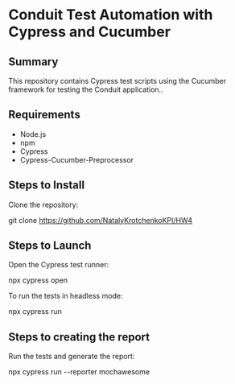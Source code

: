 # Conduit Test Automation with Cypress and Cucumber

## Summary
This repository contains Cypress test scripts using the Cucumber framework for testing the Conduit application..

## Requirements
- Node.js
- npm
- Cypress
- Cypress-Cucumber-Preprocessor

## Steps to Install
Clone the repository:

   git clone https://github.com/NatalyKrotchenkoKPI/HW4

## Steps to Launch
Open the Cypress test runner:
   
   npx cypress open

To run the tests in headless mode:

  npx cypress run

## Steps to creating the report
Run the tests and generate the report:

  npx cypress run --reporter mochawesome
